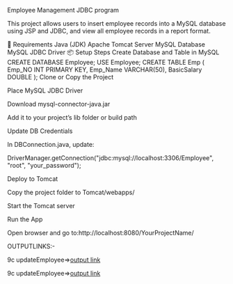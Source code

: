 Employee Management JDBC program

This project allows users to insert employee records into a MySQL database using JSP and JDBC, and view all employee records in a report format.

🔧 Requirements
Java (JDK)
Apache Tomcat Server
MySQL Database
MySQL JDBC Driver
📦 Setup Steps
Create Database and Table in MySQL
CREATE DATABASE Employee;
USE Employee;
CREATE TABLE Emp (
    Emp_NO INT PRIMARY KEY,
    Emp_Name VARCHAR(50),
BasicSalary DOUBLE
);
Clone or Copy the Project

Place MySQL JDBC Driver

Download mysql-connector-java.jar

Add it to your project’s lib folder or build path

Update DB Credentials

In DBConnection.java, update:

DriverManager.getConnection("jdbc:mysql://localhost:3306/Employee", "root", "your_password");

Deploy to Tomcat

Copy the project folder to Tomcat/webapps/

Start the Tomcat server

Run the App

Open browser and go to:http://localhost:8080/YourProjectName/

OUTPUTLINKS:-


9c updateEmployee=>[output link](https://github.com/ITpavitra/ADJ_Pavitra-/blob/main/JDBC%20programs2/updateEmployee/Screenshot%202025-05-22%20215636.png)

9c updateEmployee=>[output link](https://github.com/ITpavitra/ADJ_Pavitra-/blob/main/JDBC%20programs2/updateEmployee/Screenshot%202025-05-22%20215616.png)


